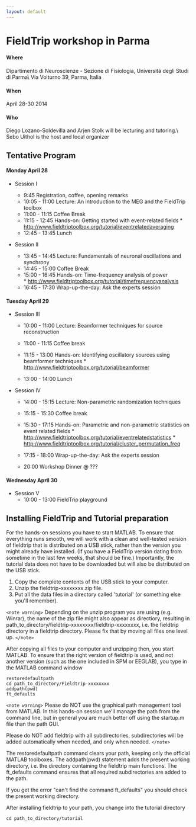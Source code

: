 ```yaml
---
layout: default
---
```


# FieldTrip workshop in Parma

#### Where

Dipartimento di Neuroscienze - Sezione di Fisiologia, Universitá degli Studi di Parma\\
Via Volturno 39, Parma, Italia

#### When

April 28-30 2014

#### Who

Diego Lozano-Soldevilla and Arjen Stolk will be lecturing and tutoring.\\
Sebo Uithol is the host and local organizer

## Tentative Program

####  Monday April 28

*  Session I
    * 9:45			Registration, coffee, opening remarks
    * 10:05 - 11:00		Lecture: An introduction to the MEG and the FieldTrip toolbox
    * 11:00 - 11:15		Coffee Break
    * 11:15 - 12:45 Hands-on: Getting started with event-related fields
          * http://www.fieldtriptoolbox.org/tutorial/eventrelatedaveraging
    * 12:45 - 13:45		Lunch


*  Session II
    * 13:45 - 14:45		Lecture: Fundamentals of neuronal oscillations and  synchrony
    * 14:45 - 15:00   	Coffee Break
    * 15:00 - 16:45		Hands-on: Time-frequency analysis of power       
          * http://www.fieldtriptoolbox.org/tutorial/timefrequencyanalysis
    * 16:45 - 17:30		Wrap-up-the-day: Ask the experts session


####  Tuesday April 29

*  Session III
    * 10:00 - 11:00		Lecture: Beamformer techniques for source reconstruction
    * 11:00 - 11:15		Coffee break
    * 11:15 - 13:00		Hands-on: Identifying oscillatory sources using beamformer techniques
          * http://www.fieldtriptoolbox.org/tutorial/beamformer

    * 13:00 - 14:00		Lunch


*  Session IV
    * 14:00 - 15:15		Lecture: Non-parametric randomization techniques
    * 15:15 - 15:30		Coffee break
    * 15:30 - 17:15	Hands-on: Parametric and non-parametric statistics on event related fields
          * http://www.fieldtriptoolbox.org/tutorial/eventrelatedstatistics
          * http://www.fieldtriptoolbox.org/tutorial/cluster_permutation_freq
    * 17:15 - 18:00		Wrap-up-the-day: Ask the experts session

    * 20:00			Workshop Dinner @ ???


####  Wednesday April 30

*  Session V
    * 10:00 - 13:00		FieldTrip playground

## Installing FieldTrip and Tutorial preparation

For the hands-on sessions you have to start MATLAB. To ensure that
everything runs smooth, we will work with a clean and well-tested
version of fieldtrip that is distributed on a USB stick, rather than the version you might already
have installed. (If you have a FieldTrip version dating from sometime in the last few weeks, that should be fine.) Importantly, the tutorial data does not have to be
downloaded but will also be distributed on the USB stick.

 1.  Copy the complete contents of the USB stick to your computer.
 2.  Unzip the fieldtrip-xxxxxxxx.zip file.
 3.  Put all the data files in a directory called 'tutorial' (or something else you'll remember).

`<note warning>`
Depending on the unzip program you are using (e.g. Winrar), the name
of the zip file might also appear as directiory, resulting in
path_to_directory/fieldtrip-xxxxxxxx/fieldtrip-xxxxxxxx, i.e. the
fieldtrip directory in a fieldtrip directory. Please fix that by
moving all files one level up.
`</note>`

After copying all files to your computer and unzipping then, you start MATLAB. To ensure that the right version of fieldtrip is used, and not another version (such as the one included in SPM or EEGLAB), you type in the MATLAB command window


    restoredefaultpath
    cd path_to_directory/Fieldtrip-xxxxxxxx
    addpath(pwd)
    ft_defaults

`<note warning>`
Please do NOT use the graphical path management tool from MATLAB. In this hands-on session we'll manage the path from the command line, but in general you are much better off using the startup.m file than the path GUI.

Please do NOT add fieldtrip with all subdirectories, subdirectories will be added automatically when needed, and only when needed.
`</note>`

The restoredefaultpath command clears your path, keeping only the
official MATLAB toolboxes. The addpath(pwd) statement adds the
present working directory, i.e. the directory containing the fieldtrip
main functions. The ft_defaults command ensures that all required
subdirectories are added to the path.

If you get the error "can't find the command ft_defaults" you should check the present working directory.

After installing fieldtrip to your path, you change into the tutorial directory

    cd path_to_directory/tutorial
